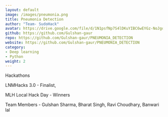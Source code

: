 ```yaml
---
layout: default
image: /images/pneumonia.png
title: Pneumonia Detection
author: "Team- SudoHack"
avatar: https://drive.google.com/file/d/1N1psfNp7S4lDKuYIBC6wEYGz-NoJgqqH/view?usp=sharing 
github: https://github.com/Gulshan-gaur
repo: https://github.com/Gulshan-gaur/PNEUMONIA_DETECTION
website: https://github.com/Gulshan-gaur/PNEUMONIA_DETECTION
category:
- Deep learning
- Python
weight: 2
---
```

Hackathons 

LNMHacks 3.0 - Finalist,

MLH Local Hack Day - Winners

Team Members - Gulshan Sharma, Bharat Singh, Ravi Choudhary, Banwari lal
